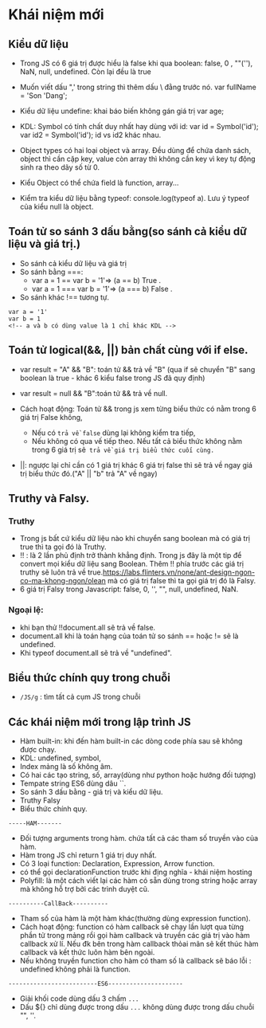 # Khái niệm mới
## Kiểu dữ liệu 
+ Trong JS có 6 giá trị được hiểu là false khi qua boolean: false, 0 , ""(''), NaN, null, undefined. Còn lại đều là true
+ Muốn viết dấu ",' trong string thì thêm dấu \ đằng trước nó. var fullName = 'Son \'Dang';
+ Kiểu dữ liệu undefine: khai báo biến không gán giá trị var age;
+ KDL: Symbol có tính chất duy nhất hay dùng với id: var id = Symbol('id'); var id2 = Symbol('id'); id vs id2 khác nhau.
+ Object types có hai loại object và array. Đều dùng để chứa danh sách, object thì cần cặp key, value còn array thì không cần key vì key tự động sinh ra theo dãy số từ 0.
+ Kiểu Object có thể chứa field là function, array...

+ Kiểm tra kiểu dữ liệu bằng typeof: console.log(typeof a). Lưu ý typeof của kiểu null là object.

## Toán tử so sánh 3 dấu bằng(so sánh cả kiểu dữ liệu và giá trị.)
+ So sánh cả kiểu dữ liệu và giá trị 
+ So sánh bằng ===:
    + var a = 1 == var b = '1'=> (a == b) True .
    + var a = 1 === var b = '1'=> (a === b) False .
+ So sánh khác !== tương tự.
```
var a = '1'
var b = 1
<!-- a và b có dùng value là 1 chỉ khác KDL -->
```

## Toán tử  logical(&&, ||) bản chất cùng với if else.
+ var result = "A" && "B": toán tử  && trả về "B" (qua if sẽ chuyển "B" sang boolean là true - khác 6 kiểu false trong JS đã quy định)
+ var result = null && "B":toán tử  && trả về null.

+ Cách hoạt động: Toán tử  && trong js xem từng biểu thức có nằm trong 6 giá trị False không,
    + Nếu có `trả về false` dùng lại không kiểm tra tiếp,
    + Nếu không có qua vế  tiếp theo. Nếu tất cả biểu thức không nằm trong 6 giá trị sẽ` trả về giá trị biểu thức cuối cùng.`

+ ||: ngược lại chỉ cần có 1 giá trị khác 6 giá trị false thì sẽ trả về  ngay giá trị biểu thức đó.("A" || "b" trả "A" về ngay)


## Truthy và Falsy.
### Truthy
+ Trong js bất cứ kiểu dữ liệu nào khi chuyển sang boolean mà có giá trị true thì ta gọi đó là Truthy.
+ !! : là 2 lần phủ định trở thành khẳng định. Trong js đây là một tip để convert mọi kiểu dữ liệu sang Boolean. Thêm !! phía trước các giá trị truthy sẽ luôn trả về true.https://labs.flinters.vn/none/ant-design-ngon-co-ma-khong-ngon/olean mà có giá trị false thì ta gọi giá trị đó là Falsy.
+ 6 giá trị Falsy trong Javascript: false, 0, '', "", null, undefined, NaN.
### Ngoại lệ:
+ khi bạn thử !!document.all sẽ trả về false.
+ document.all khi là toán hạng của toán tử so sánh == hoặc != sẽ là undefined.
+ Khi typeof document.all sẽ trả về "undefined".

## Biểu thức chính quy trong chuỗi
+ ` /JS/g ` : tìm tất cả cụm JS trong chuỗi

## Các khái niệm mới trong lập trình JS
+ Hàm built-in: khi đến hàm built-in các dòng code phía sau sẽ không được chạy.
+ KDL: undefined, symbol,
+ Index mảng là số không âm.
+ Có hai các tạo string, số, array(dùng như python hoặc hướng đối tượng)
+ Tempate string ES6 dùng dâu ``.
+ So sánh 3 dấu bằng - giá trị và kiểu dữ liệu.
+ Truthy Falsy
+ Biểu thức chính quy.

`-----HAM-------`
+ Đối tượng arguments trong hàm. chứa tất cả các tham số  truyền vào của hàm.
+ Hàm trong JS chỉ return 1 giá trị duy nhất.
+ Có 3 loại function: Declaration, Expression, Arrow function.
+ có thể gọi declarationFunction trước khi địng nghĩa - khái niệm hosting
+ Polyfill: là một cách viết lại các hàm có sẵn dùng trong string hoặc array mà không hỗ trợ bởi các trình duyệt cũ.

`----------CallBack----------`
+ Tham số của hàm là một hàm khác(thường dùng expression function).
+ Cách hoạt động: function có hàm callback sẽ chạy lần lượt qua từng phần tử trong mảng rồi gọi hàm callback và truyền các giá trị vào hàm callback xử lí. Nếu đk bên trong hàm callback thỏai mãn sẽ kết thúc hàm callback và kết thức luôn hàm bên ngoài.
+ Nếu không truyền function cho hàm có tham số là callback sẽ báo lỗi : undefined không phải là function.

`-------------------------ES6---------------------`
+ Giải khối code dùng dấu 3 chấm `...`
+ Dấu ${} chỉ dùng được trong  dấu `...` không dùng được trong dấu chuỗi "", ''.